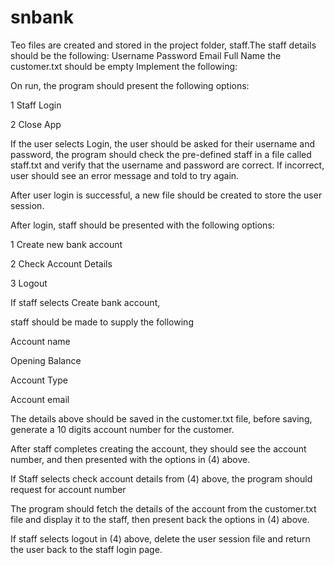 # snbank
Teo files are created and stored in the project folder, staff.The staff details should be the following:
Username
Password
Email
Full Name
the customer.txt should be empty
Implement the following:

On run, the program should present the following options:

1 Staff Login

2 Close App

If the user selects Login, the user should be asked for their username and password, the program should check the pre-defined staff in a file called staff.txt and verify that the username and password are correct. If incorrect, user should see an error message and told to try again. 

After user login is successful, a new file should be created to store the user session.

After login, staff should be presented with the following options: 

1 Create new bank account

2 Check Account Details

3 Logout

If staff selects Create bank account, 

staff should be made to supply the following

Account name

Opening Balance

Account Type

Account email

The details above should be saved in the customer.txt file, before saving, generate a 10 digits account number for the customer.

After staff completes creating the account, they should see the account number, and then presented with the options in (4) above.

If Staff selects check account details from (4) above, the program should request for account number

The program should fetch the details of the account from the customer.txt file and display it to the staff, then present back the options in (4) above.

If staff selects logout in (4) above, delete the user session file and return the user back to the staff login page.
